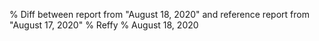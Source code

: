 % Diff between report from "August 18, 2020" and reference report from "August 17, 2020"
% Reffy
% August 18, 2020

